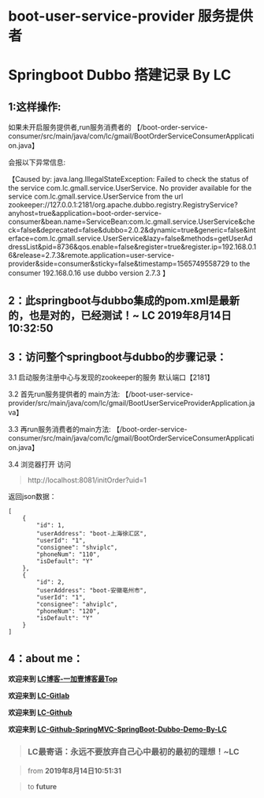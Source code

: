 # boot-user-service-provider 服务提供者
# Springboot Dubbo 搭建记录 By LC

## 1:这样操作:
 
 如果未开启服务提供者,run服务消费者的
【/boot-order-service-consumer/src/main/java/com/lc/gmail/BootOrderServiceConsumerApplication.java】

会报以下异常信息:

【Caused by: java.lang.IllegalStateException: Failed to check the status of the service com.lc.gmall.service.UserService. No provider available for the service com.lc.gmall.service.UserService from the url zookeeper://127.0.0.1:2181/org.apache.dubbo.registry.RegistryService?anyhost=true&application=boot-order-service-consumer&bean.name=ServiceBean:com.lc.gmall.service.UserService&check=false&deprecated=false&dubbo=2.0.2&dynamic=true&generic=false&interface=com.lc.gmall.service.UserService&lazy=false&methods=getUserAddressList&pid=8736&qos.enable=false&register=true&register.ip=192.168.0.16&release=2.7.3&remote.application=user-service-provider&side=consumer&sticky=false&timestamp=1565749558729 to the consumer 192.168.0.16 use dubbo version 2.7.3
】

## 2：此springboot与dubbo集成的pom.xml是最新的，也是对的，已经测试！~ LC 2019年8月14日10:32:50

## 3：访问整个springboot与dubbo的步骤记录：

3.1 启动服务注册中心与发现的zookeeper的服务 默认端口【2181】

3.2 首先run服务提供者的 main方法:
【/boot-user-service-provider/src/main/java/com/lc/gmail/BootUserServiceProviderApplication.java】

3.3 再run服务消费者的main方法:
【/boot-order-service-consumer/src/main/java/com/lc/gmail/BootOrderServiceConsumerApplication.java】

3.4 浏览器打开 访问
> http://localhost:8081/initOrder?uid=1

返回json数据：

```
[
    {
        "id": 1,
        "userAddress": "boot-上海徐汇区",
        "userId": "1",
        "consignee": "shviplc",
        "phoneNum": "110",
        "isDefault": "Y"
    },
    {
        "id": 2,
        "userAddress": "boot-安徽亳州市",
        "userId": "1",
        "consignee": "ahviplc",
        "phoneNum": "120",
        "isDefault": "Y"
    }
]
```

## 4：about me：

**欢迎来到 [LC博客-一加壹博客最Top](http://www.oneplusone.vip)**

**欢迎来到 [LC-Gitlab](https://gitlab.com/ahviplc)**

**欢迎来到 [LC-Github](https://github.com/ahviplc)**

**欢迎来到 [LC-Github-SpringMVC-SpringBoot-Dubbo-Demo-By-LC](https://github.com/ahviplc/SpringMVC-SpringBoot-Dubbo-Demo-By-LC)**

> ### LC最寄语：永远不要放弃自己心中最初的最初的理想！~LC

> from **2019年8月14日10:51:31**

> to **future**
